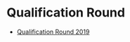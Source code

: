 # Qualification Round
* [Qualification Round 2019](https://codingcompetitions.withgoogle.com/codejam/round/0000000000051705)
